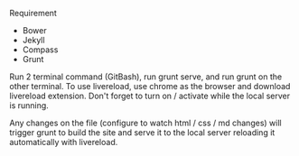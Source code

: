 Requirement

- Bower
- Jekyll
- Compass
- Grunt

Run 2 terminal command (GitBash), run grunt serve, and run grunt on the other terminal.
To use livereload, use chrome as the browser and download livereload extension. Don't forget to turn on / activate while the local server is running.

Any changes on the file (configure to watch html / css / md changes) will trigger grunt to build the site and serve it to the local server reloading it automatically with livereload.